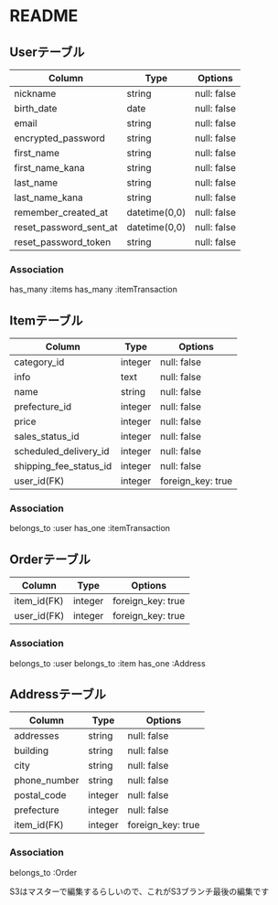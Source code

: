 # README


## Userテーブル
|Column                 |Type         |Options    |
|-----------------------|-------------|-------    |
|nickname               |string       |null: false|
|birth_date             |date         |null: false|
|email                  |string       |null: false|
|encrypted_password     |string       |null: false|
|first_name             |string       |null: false|
|first_name_kana        |string       |null: false|
|last_name              |string       |null: false|
|last_name_kana         |string       |null: false|
|remember_created_at    |datetime(0,0)|null: false|
|reset_password_sent_at |datetime(0,0)|null: false|
|reset_password_token   |string       |null: false|

### Association
has_many :items
has_many :itemTransaction



## Itemテーブル
|Column                |Type   |Options           |
|----------------------|----   |-------           |
|category_id           |integer|null: false       |
|info                  |text   |null: false       |
|name                  |string |null: false       |
|prefecture_id         |integer|null: false       |
|price                 |integer|null: false       |
|sales_status_id       |integer|null: false       |
|scheduled_delivery_id |integer|null: false       |
|shipping_fee_status_id|integer|null: false       |
|user_id(FK)           |integer|foreign_key: true |

### Association
belongs_to :user
has_one :itemTransaction


## Orderテーブル
|Column      |Type   |Options            |
|------------|-------|-------------------|
|item_id(FK) |integer| foreign_key: true |
|user_id(FK) |integer| foreign_key: true |

### Association
belongs_to :user
belongs_to :item
has_one :Address

## Addressテーブル
|Column      |Type   |Options          | 
|------------|-------|-----------------|
|addresses   |string |null: false      |
|building    |string |null: false      |
|city        |string |null: false      |
|phone_number|string |null: false      |
|postal_code |integer|null: false      |
|prefecture  |integer|null: false      |
|item_id(FK) |integer|foreign_key: true|

### Association
belongs_to :Order


S3はマスターで編集するらしいので、これがS3ブランチ最後の編集です